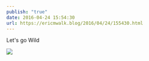 ```yaml
---
publish: "true"
date: 2016-04-24 15:54:30
url: https://ericmwalk.blog/2016/04/24/155430.html
---
```


Let's go Wild

![](https://ericmwalk.blog/uploads/2022/0b390f84a9.jpg)